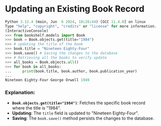 # Updating an Existing Book Record
``` python
Python 3.12.4 (main, Jun  6 2024, 18:26:44) [GCC 11.4.0] on linux
Type "help", "copyright", "credits" or "license" for more information.
(InteractiveConsole)
>>> from bookshelf.models import Book
>>> book = Book.objects.get(title="1984")
>>> # updating the title of the book
>>> book.title = "Nineteen Eighty-Four"
>>> book.save() # Saving the changes to the database
>>> # Retrieving all the books to verify update
>>> all_books = Book.objects.all()
>>> for book in all_books:
...     print(book.title, book.author, book.publication_year)
... 
Nineteen Eighty-Four George Orwell 1949
```
### Explanation:
- **`Book.objects.get(title="1984")`**: Fetches the specific book record where the title is "1984".
- **Updating**: The `title` field is updated to "Nineteen Eighty-Four".
- **Saving**: The `book.save()` method persists the changes to the database.
